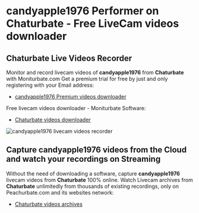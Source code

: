 # candyapple1976 Performer on Chaturbate - Free LiveCam videos downloader

## Chaturbate Live Videos Recorder

Monitor and record livecam videos of **candyapple1976** from **Chaturbate** with Moniturbate.com
Get a premium trial for free by just and only registering with your Email address:
* [candyapple1976 Premium videos downloader](https://moniturbate.com/request-demo-licence-key.html)

Free livecam videos downloader - Moniturbate Software:
* [Chaturbate videos downloader](https://moniturbate.com/moniturbate-download-software.html)

![candyapple1976 livecam videos recorder](https://peachurnet.com/templates/moniturbate-software.png)


## Capture candyapple1976 videos from the Cloud and watch your recordings on Streaming

Without the need of downloading a software, capture **candyapple1976** livecam videos from **Chaturbate** 100% online.
Watch Livecam archives from **Chaturbate** unlimitedly from thousands of existing recordings, only on Peachurbate.com and its websites network:
* [Chaturbate videos archives](https://peachurnet.com/)